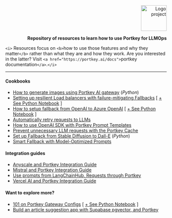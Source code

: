 <div align="right">
  <a href="#">
  	<img src="https://media.giphy.com/media/JIX9t2j0ZTN9S/giphy-downsized.gif" alt="Logo project" height="80" />
  </a>
  <br>
  <p>
     <b>Repository of resources to learn how to use Portkey for LLMOps</b>
     <br>
  </p>
</div>

`<i>` Resources focus on `<b>`how to use those features and why they matter`</b>` rather than what they are and how they work. Are you interested in the latter? Visit `<a href="https://portkey.ai/docs">`portkey documentation`</a>`.`</i>`

---

#### Cookbooks

- [How to generate images using Portkey AI gateway](./examples/image-generation.ipynb) (_Python_)
- [Setting up resilient Load balancers with failure-mitigating Fallbacks](./ai-gateway/resilient-loadbalancing-with-failure-mitigating-fallbacks.md) [ [+ See Python Notebook](./ai-gateway/resilient_loadbalancing_with_failure_mitigating_fallbacks.ipynb) ]
- [How to setup fallback from OpenAI to Azure OpenAI](./ai-gateway/how-to-setup-fallback-from-openai-to-azure-openai.md) [ [ + See Python Notebook](./ai-gateway/how_to_setup_fallback_from_openai_to_azure_openai.ipynb) ]
- [Automatically retry requests to LLMs](./ai-gateway/automatically-retry-requests-to-llms.md)
- [How to use OpenAI SDK with Portkey Prompt Templates](./ai-gateway/how-to-use-openai-sdk-with-portkey-prompt-templates.md)
- [Prevent unnecessary LLM requests with the Portkey Cache](./ai-gateway/prevent-unnecessary-llm-requests-with-the-portkey-cache.md)
- [Set up Fallback from Stable Diffusion to Dall-E](./ai-gateway/set-up-fallback-from-stable-diffusion-to-dall-e.ipynb) (_Python_)
- [Smart Fallback with Model-Optimized Prompts](./ai-gateway/smart-fallback-with-model-optimized-prompts.md)

#### Integration guides

- [Anyscale and Portkey Integration Guide](./integrations/anyscale-portkey.md)
- [Mistral and Portkey Integration Guide](./integrations/mistral-portkey.md)
- [Use prompts from LangChainHub, Requests through Portkey](./integrations/how-to-use-prompts-from-langchain-hub-and-requests-through-portkey.md)
- [Vercel AI and Portkey Integration Guide](./integrations/integrations/vercel-ai-sdk-and-portkey-integration-guide.md)

#### Want to explore more?

- [101 on Portkey Gateway Configs](./product/101-portkey-gateway-configs.md) [ [+ See Python Notebook](./product/101_portkey_gateway_configs.ipynb) ]
- [Build an article suggestion app with Supabase pgvector, and Portkey](./examples/build-an-article-suggestion-app-with-supabase-pgvector-and-portkey.md)
